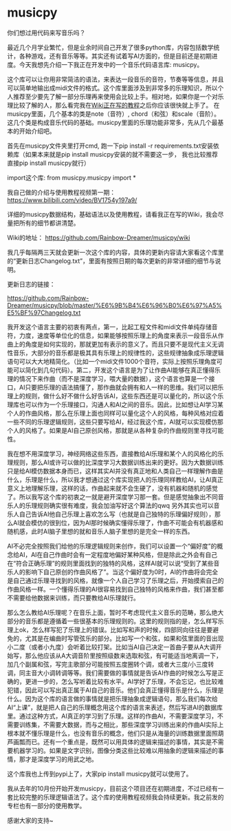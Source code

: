 ﻿# musicpy
你们想过用代码来写音乐吗？

最近几个月学业繁忙，但是业余时间自己开发了很多python库，内容包括数学统计，各种游戏，还有音乐等等。其实还有试着写AI方面的，但是目前还是初期进度。今天我想先介绍一下我正在开发中的一个音乐代码语言库: musicpy。

这个库可以让你用非常简洁的语法，来表达一段音乐的音符，节奏等等信息，并且可以简单地输出成midi文件的格式。这个库里面涉及到非常多的乐理知识，所以个人推荐至少要先了解一部分乐理再来使用会比较上手。相对地，如果你是一个对乐理比较了解的人，那么看完我在[Wiki正在写的教程](https://github.com/Rainbow-Dreamer/musicpy/wiki
)之后你应该很快就上手了。
在musicpy里面，几个基本的类是note（音符）, chord（和弦）和scale（音阶）。这几个类是构成音乐代码的基础。musicpy里面的乐理功能非常多，先从几个最基本的开始介绍吧。

首先在musicpy文件夹里打开cmd, 跑一下pip install -r requirements.txt安装依赖库（如果本来就是pip install musicpy安装的就不需要这一步，
我也比较推荐直接pip install musicpy就行）

import这个库: from musicpy.musicpy import *

我自己做的介绍与使用教程视频第一期：https://www.bilibili.com/video/BV1754y197a9/

详细的musicpy数据结构，基础语法以及使用教程，请看我正在写的Wiki，我会尽量把所有的细节都讲清楚。 

Wiki的地址： https://github.com/Rainbow-Dreamer/musicpy/wiki


我几乎每隔两三天就会更新一次这个库的内容，具体的更新内容请大家看这个库里的“更新日志Changelog.txt”，里面有按照日期的每次更新的非常详细的细节与说明。

更新日志的链接：

https://github.com/Rainbow-Dreamer/musicpy/blob/master/%E6%9B%B4%E6%96%B0%E6%97%A5%E5%BF%97Changelog.txt

我开发这个语言主要的初衷有两点，第一，比起工程文件和midi文件单纯存储音符，力度，速度等单位化的信息，如果能够按照乐理上的角度来表示一段音乐从作曲上的角度是如何实现的，那就更加有表示的意义了。而且只要不是现代主义无调性音乐，大部分的音乐都是极其具有乐理上的规律性的，这些规律抽象成乐理逻辑语句可以大大地精简化。（比如一个midi文件1000个音符，实际上按照乐理角度可能可以简化到几句代码）。第二，开发这个语言是为了让作曲AI能够在真正懂得乐理的情况下来作曲（而不是深度学习，喂大量的数据），这个语言也算是一个接口，AI只要把乐理的语法搞懂了，那作曲就会拥有和人一样的思维。我们可以把乐理上的规则，做什么好不做什么好告诉AI，这些东西还是可以量化的，所以这个乐理库也可以作为一个乐理接口，沟通人和AI之间的音乐。因此，比如想让AI学习某个人的作曲风格，那么在乐理上面也同样可以量化这个人的风格，每种风格对应着一些不同的乐理逻辑规则，这些只要写给AI，经过我这个库，AI就可以实现模仿那个人的风格了。如果是AI自己原创风格，那就是从各种复杂的作曲规则里寻找可能性。

我在想不用深度学习，神经网络这些东西，直接教给AI乐理和某个人的风格化的乐理规则，那么AI或许可以做的比深度学习大数据训练出来的更好。因为大数据训练只是给AI模仿数据本身而已，这样其实AI并没有真正地和人类自己一样理解作曲是什么，乐理是什么，所以我才想通过这个库实现把人的乐理同样教给AI，让AI真正意义上地理解乐理，这样的话，作曲起来就不会生硬了，没有机器和随机的感觉了。所以我写这个库的初衷之一就是避开深度学习那一套。但是感觉抽象出不同音乐人的乐理规则确实很有难度，我会加油写好这个算法的qwq 另外其实也可以音乐人自己告诉AI他自己乐理上喜欢怎么写（也就是自己独特的乐理偏好规则），那么AI就会模仿的很到位，因为AI那时候确实懂得乐理了，作曲不可能会有机器感和随机感，此时AI脑子里想的就和音乐人脑子里想的是完全一样的东西。

AI不必完全按照我们给他的乐理逻辑规则来创作，我们可以设置一个“偏好度”的概念给AI，AI在自己作曲时会有一定程度地偏好某种风格，但是除此之外会有自己在“符合正确乐理”的规则里面找到的独特的风格，这样AI就可以说“受到了某些音乐人的影响下自己原创的作曲风格了”。当这个偏好度为0时，AI的作曲将会完全是自己通过乐理寻找到的风格，就像一个人自己学习了乐理之后，开始摸索自己的作曲风格一样。一个懂得乐理的AI很容易找到自己独特的风格来作曲，我们甚至都不需要给他数据来训练，而只要教给AI乐理就行。

那么怎么教给AI乐理呢？在音乐上面，暂时不考虑现代主义音乐的范畴，那么绝大部分的音乐都是遵循着一些很基本的乐理规则的。这里的规则指的是，怎么样写乐理上ok，怎么样写犯了乐理上的错误。比如写和声的时候，四部同向往往是要避免的，尤其是在编曲时写管弦乐的部分。比如写一个和弦，如果和弦里面的音出现小二度（或者小九度）会听着比较打架。比如当AI自己决定一首曲子要从A大调开始写，那么他应该从A大调音阶里按照级数来选取和弦，有可能适当地离调一下，加几个副属和弦，写完主歌部分可能按照五度圈转个调，或者大三度/小三度转调，同主音大小调转调等等。我们需要做的事情就是告诉AI作曲的时候怎么写是正确的，更进一步的，怎么写听着比较有水平。AI学好了乐理，不会忘记，也比较难犯错，因此可以写出真正属于AI自己的音乐。他们会真正懂得音乐是什么，乐理是什么。因为这个库的语言做的事情就是把乐理抽象成逻辑语句，那么我们每次给AI“上课”，就是把人自己的乐理概念用这个库的语言来表述，然后写进AI的数据库里。通过这种方式，AI真正的学习到了乐理。这样的作曲AI，不需要深度学习，不需要训练集，不需要大数据，而与之相比，那些深度学习训练出来的作曲AI实际上根本就不懂乐理是什么，也没有音乐的概念，他们只是从海量的训练数据里面照葫芦画瓢而已。还有一个重点是，既然可以用具体的逻辑来描述的事情，其实是不需要机器学习的。如果是文字识别，图像分类这些比较难以用抽象的逻辑来描述的事情，那才是深度学习的用武之地。

这个库我也上传到pypi上了，大家pip install musicpy就可以使用了。

我从去年的10月份开始开发musicpy，目前这个项目还在初期进度，不过已经有一套比较完整的乐理逻辑语法了。这个库的使用教程视频我会持续更新。我之前发的专栏也有一部分的使用教学。

感谢大家的支持~

